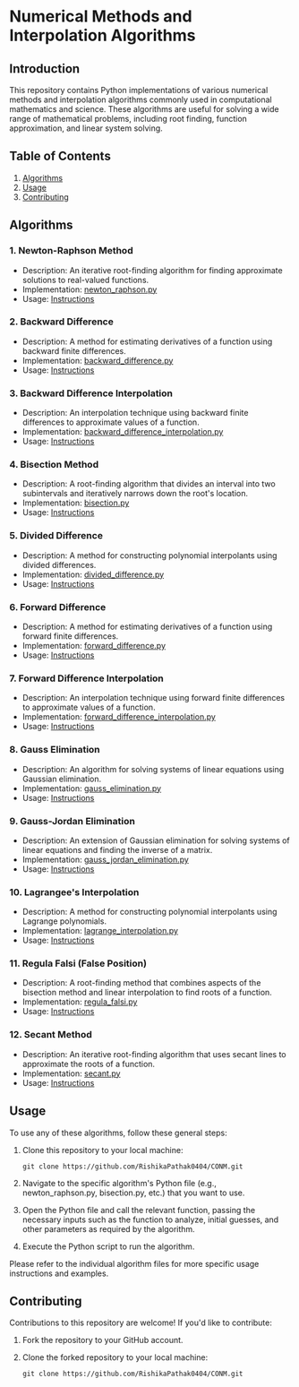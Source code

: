# Numerical Methods and Interpolation Algorithms

## Introduction

This repository contains Python implementations of various numerical methods and interpolation algorithms commonly used in computational mathematics and science. These algorithms are useful for solving a wide range of mathematical problems, including root finding, function approximation, and linear system solving.

## Table of Contents

1. [Algorithms](#algorithms)
2. [Usage](#usage)
3. [Contributing](#contributing)

## Algorithms

### 1. Newton-Raphson Method

- Description: An iterative root-finding algorithm for finding approximate solutions to real-valued functions.
- Implementation: [newton_raphson.py](Newton_Raphson.py)
- Usage: [Instructions](#usage)

### 2. Backward Difference

- Description: A method for estimating derivatives of a function using backward finite differences.
- Implementation: [backward_difference.py](backward_difference.py)
- Usage: [Instructions](#usage)

### 3. Backward Difference Interpolation

- Description: An interpolation technique using backward finite differences to approximate values of a function.
- Implementation: [backward_difference_interpolation.py](backward_difference_interpolation.py)
- Usage: [Instructions](#usage)

### 4. Bisection Method

- Description: A root-finding algorithm that divides an interval into two subintervals and iteratively narrows down the root's location.
- Implementation: [bisection.py](bisection.py)
- Usage: [Instructions](#usage)

### 5. Divided Difference

- Description: A method for constructing polynomial interpolants using divided differences.
- Implementation: [divided_difference.py](divided_difference.py)
- Usage: [Instructions](#usage)

### 6. Forward Difference

- Description: A method for estimating derivatives of a function using forward finite differences.
- Implementation: [forward_difference.py](forward_difference.py)
- Usage: [Instructions](#usage)

### 7. Forward Difference Interpolation

- Description: An interpolation technique using forward finite differences to approximate values of a function.
- Implementation: [forward_difference_interpolation.py](forward_difference_interpolation.py)
- Usage: [Instructions](#usage)

### 8. Gauss Elimination

- Description: An algorithm for solving systems of linear equations using Gaussian elimination.
- Implementation: [gauss_elimination.py](gauss.py)
- Usage: [Instructions](#usage)

### 9. Gauss-Jordan Elimination

- Description: An extension of Gaussian elimination for solving systems of linear equations and finding the inverse of a matrix.
- Implementation: [gauss_jordan_elimination.py](gauss_jordan.py)
- Usage: [Instructions](#usage)

### 10. Lagrangee's Interpolation

- Description: A method for constructing polynomial interpolants using Lagrange polynomials.
- Implementation: [lagrange_interpolation.py](lagrangee's_interpolation.py)
- Usage: [Instructions](#usage)

### 11. Regula Falsi (False Position)

- Description: A root-finding method that combines aspects of the bisection method and linear interpolation to find roots of a function.
- Implementation: [regula_falsi.py](regula_false.py)
- Usage: [Instructions](#usage)

### 12. Secant Method

- Description: An iterative root-finding algorithm that uses secant lines to approximate the roots of a function.
- Implementation: [secant.py](secent.py)
- Usage: [Instructions](#usage)

## Usage

To use any of these algorithms, follow these general steps:

1. Clone this repository to your local machine:

   ```
   git clone https://github.com/RishikaPathak0404/CONM.git
   ```

1. Navigate to the specific algorithm's Python file (e.g., newton_raphson.py, bisection.py, etc.) that you want to use.

2. Open the Python file and call the relevant function, passing the necessary inputs such as the function to analyze, initial guesses, and other parameters as required by the algorithm.

3. Execute the Python script to run the algorithm.

Please refer to the individual algorithm files for more specific usage instructions and examples.

## Contributing
Contributions to this repository are welcome! If you'd like to contribute:

1. Fork the repository to your GitHub account.

2. Clone the forked repository to your local machine:
   ```
   git clone https://github.com/RishikaPathak0404/CONM.git
   ```
